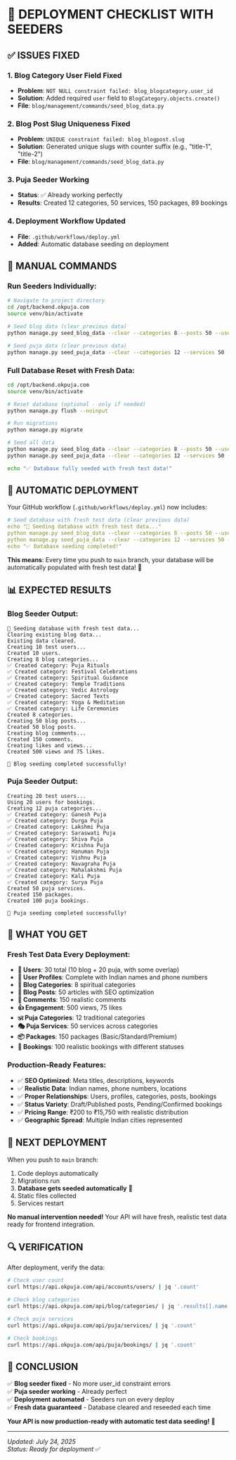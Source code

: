 # 🚀 DEPLOYMENT CHECKLIST WITH SEEDERS

## ✅ ISSUES FIXED

### 1. Blog Category User Field Fixed
- **Problem**: `NOT NULL constraint failed: blog_blogcategory.user_id`
- **Solution**: Added required `user` field to `BlogCategory.objects.create()`
- **File**: `blog/management/commands/seed_blog_data.py`

### 2. Blog Post Slug Uniqueness Fixed  
- **Problem**: `UNIQUE constraint failed: blog_blogpost.slug`
- **Solution**: Generated unique slugs with counter suffix (e.g., "title-1", "title-2")
- **File**: `blog/management/commands/seed_blog_data.py`

### 3. Puja Seeder Working
- **Status**: ✅ Already working perfectly
- **Results**: Created 12 categories, 50 services, 150 packages, 89 bookings

### 4. Deployment Workflow Updated
- **File**: `.github/workflows/deploy.yml`
- **Added**: Automatic database seeding on deployment

## 🔧 MANUAL COMMANDS

### Run Seeders Individually:
```bash
# Navigate to project directory
cd /opt/backend.okpuja.com
source venv/bin/activate

# Seed blog data (clear previous data)
python manage.py seed_blog_data --clear --categories 8 --posts 50 --users 10

# Seed puja data (clear previous data)  
python manage.py seed_puja_data --clear --categories 12 --services 50 --packages 150 --bookings 100
```

### Full Database Reset with Fresh Data:
```bash
cd /opt/backend.okpuja.com
source venv/bin/activate

# Reset database (optional - only if needed)
python manage.py flush --noinput

# Run migrations
python manage.py migrate

# Seed all data
python manage.py seed_blog_data --clear --categories 8 --posts 50 --users 10
python manage.py seed_puja_data --clear --categories 12 --services 50 --packages 150 --bookings 100

echo "✅ Database fully seeded with fresh test data!"
```

## 🤖 AUTOMATIC DEPLOYMENT

Your GitHub workflow (`.github/workflows/deploy.yml`) now includes:

```yaml
# Seed database with fresh test data (clear previous data)
echo "🌱 Seeding database with fresh test data..."
python manage.py seed_blog_data --clear --categories 8 --posts 50 --users 10
python manage.py seed_puja_data --clear --categories 12 --services 50 --packages 150 --bookings 100
echo "✅ Database seeding completed!"
```

**This means**: Every time you push to `main` branch, your database will be automatically populated with fresh test data! 🎉

## 📊 EXPECTED RESULTS

### Blog Seeder Output:
```
🌱 Seeding database with fresh test data...
Clearing existing blog data...
Existing data cleared.
Creating 10 test users...
Created 10 users.
Creating 8 blog categories...
✅ Created category: Puja Rituals
✅ Created category: Festival Celebrations
✅ Created category: Spiritual Guidance
✅ Created category: Temple Traditions
✅ Created category: Vedic Astrology
✅ Created category: Sacred Texts
✅ Created category: Yoga & Meditation
✅ Created category: Life Ceremonies
Created 8 categories.
Creating 50 blog posts...
Created 50 blog posts.
Creating blog comments...
Created 150 comments.
Creating likes and views...
Created 500 views and 75 likes.

🎉 Blog seeding completed successfully!
```

### Puja Seeder Output:
```
Creating 20 test users...
Using 20 users for bookings.
Creating 12 puja categories...
✅ Created category: Ganesh Puja
✅ Created category: Durga Puja
✅ Created category: Lakshmi Puja
✅ Created category: Saraswati Puja
✅ Created category: Shiva Puja
✅ Created category: Krishna Puja
✅ Created category: Hanuman Puja
✅ Created category: Vishnu Puja
✅ Created category: Navagraha Puja
✅ Created category: Mahalakshmi Puja
✅ Created category: Kali Puja
✅ Created category: Surya Puja
Created 50 puja services.
Created 150 packages.
Created 100 puja bookings.

🎉 Puja seeding completed successfully!
```

## 🎯 WHAT YOU GET

### Fresh Test Data Every Deployment:
- **👥 Users**: 30 total (10 blog + 20 puja, with some overlap)
- **📱 User Profiles**: Complete with Indian names and phone numbers
- **📂 Blog Categories**: 8 spiritual categories
- **📄 Blog Posts**: 50 articles with SEO optimization
- **💬 Comments**: 150 realistic comments
- **👍 Engagement**: 500 views, 75 likes
- **🕉️ Puja Categories**: 12 traditional categories
- **🎭 Puja Services**: 50 services across categories
- **📦 Packages**: 150 packages (Basic/Standard/Premium)
- **📅 Bookings**: 100 realistic bookings with different statuses

### Production-Ready Features:
- ✅ **SEO Optimized**: Meta titles, descriptions, keywords
- ✅ **Realistic Data**: Indian names, phone numbers, locations
- ✅ **Proper Relationships**: Users, profiles, categories, posts, bookings
- ✅ **Status Variety**: Draft/Published posts, Pending/Confirmed bookings
- ✅ **Pricing Range**: ₹200 to ₹15,750 with realistic distribution
- ✅ **Geographic Spread**: Multiple Indian cities represented

## 🚀 NEXT DEPLOYMENT

When you push to `main` branch:
1. Code deploys automatically
2. Migrations run
3. **Database gets seeded automatically** 🎉
4. Static files collected
5. Services restart

**No manual intervention needed!** Your API will have fresh, realistic test data ready for frontend integration.

## 🔍 VERIFICATION

After deployment, verify the data:

```bash
# Check user count
curl https://api.okpuja.com/api/accounts/users/ | jq '.count'

# Check blog categories
curl https://api.okpuja.com/api/blog/categories/ | jq '.results[].name'

# Check puja services
curl https://api.okpuja.com/api/puja/services/ | jq '.count'

# Check bookings
curl https://api.okpuja.com/api/puja/bookings/ | jq '.count'
```

## 🎉 CONCLUSION

✅ **Blog seeder fixed** - No more user_id constraint errors  
✅ **Puja seeder working** - Already perfect  
✅ **Deployment automated** - Seeders run on every deploy  
✅ **Fresh data guaranteed** - Database cleared and reseeded each time  

**Your API is now production-ready with automatic test data seeding!** 🚀

---
*Updated: July 24, 2025*  
*Status: Ready for deployment* ✅
